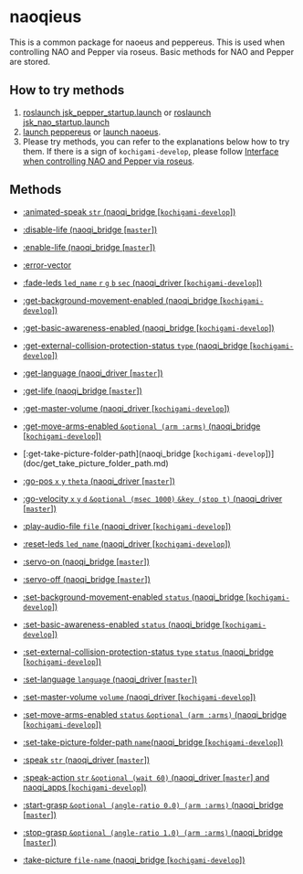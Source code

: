 # naoqieus

This is a common package for naoeus and peppereus.
This is used when controlling NAO and Pepper via roseus. 
Basic methods for NAO and Pepper are stored.

## How to try methods

1. [roslaunch jsk_pepper_startup.launch](https://github.com/jsk-ros-pkg/jsk_robot/tree/master/jsk_naoqi_robot/jsk_pepper_startup#running-startup-program) or [roslaunch jsk_nao_startup.launch](https://github.com/jsk-ros-pkg/jsk_robot/tree/master/jsk_naoqi_robot/jsk_nao_startup#running-startup-program)  
2. [launch peppereus](https://github.com/jsk-ros-pkg/jsk_robot/tree/master/jsk_naoqi_robot/peppereus#control-pepper-via-roseus) or [launch naoeus](https://github.com/jsk-ros-pkg/jsk_robot/blob/master/jsk_naoqi_robot/naoeus/README.md#control-nao-via-roseus).   
3. Please try methods, you can refer to the explanations below how to try them. If there is a sign of `kochigami-develop`, please follow [Interface when controlling NAO and Pepper via roseus](https://github.com/jsk-ros-pkg/jsk_robot/tree/master/jsk_naoqi_robot#interface-when-controlling-nao-and-pepper-via-roseus).  

## Methods

- [:animated-speak `str` (naoqi_bridge [`kochigami-develop`])](doc/animated_speak.md)  

- [:disable-life (naoqi_bridge [`master`])](doc/disable_life.md)  

- [:enable-life (naoqi_bridge [`master`])](doc/enable_life.md)  

- [:error-vector](doc/error_vector.md)  

- [:fade-leds `led_name` `r` `g` `b` `sec` (naoqi_driver [`kochigami-develop`])](doc/fade_leds.md)  

- [:get-background-movement-enabled (naoqi_bridge [`kochigami-develop`])](doc/get_background_movement_enabled.md)

- [:get-basic-awareness-enabled (naoqi_bridge [`kochigami-develop`])](doc/get_basic_awareness_enabled.md)  

- [:get-external-collision-protection-status `type` (naoqi_bridge [`kochigami-develop`])](doc/get_external_collision_protection_status.md)  

- [:get-language (naoqi_driver [`master`])](doc/get_language.md)  

- [:get-life (naoqi_bridge [`master`])](doc/get_life.md)  

- [:get-master-volume (naoqi_driver [`kochigami-develop`])](doc/get_master_volume.md)  

- [:get-move-arms-enabled `&optional (arm :arms)` (naoqi_bridge [`kochigami-develop`])](doc/get_move_arms_enabled.md)    

- [:get-take-picture-folder-path](naoqi_bridge [`kochigami-develop`])](doc/get_take_picture_folder_path.md)

- [:go-pos `x` `y` `theta` (naoqi_driver [`master`])](doc/go_pos.md)  

- [:go-velocity `x` `y` `d` `&optional (msec 1000)` `&key (stop t)` (naoqi_driver [`master`])](doc/go_velocity.md)  

- [:play-audio-file `file` (naoqi_driver [`kochigami-develop`])](doc/play_audio_file.md)  

- [:reset-leds `led_name` (naoqi_driver [`kochigami-develop`])](doc/reset_leds.md)  

- [:servo-on (naoqi_bridge [`master`])](doc/servo_on.md)  

- [:servo-off (naoqi_bridge [`master`])](doc/servo_off.md)  

- [:set-background-movement-enabled `status` (naoqi_bridge [`kochigami-develop`])](doc/set_background_movement_enabled.md)

- [:set-basic-awareness-enabled `status` (naoqi_bridge [`kochigami-develop`])](doc/set_basic_awareness_enabled.md)  

- [:set-external-collision-protection-status `type` `status` (naoqi_bridge [`kochigami-develop`])](doc/set_external_collision_protection_status.md)  

- [:set-language `language` (naoqi_driver [`master`])](doc/set_language.md)  

- [:set-master-volume `volume` (naoqi_driver [`kochigami-develop`])](doc/set_master_volume.md)  

- [:set-move-arms-enabled `status` `&optional (arm :arms)` (naoqi_bridge [`kochigami-develop`])](doc/set_move_arms_enabled.md)  

- [:set-take-picture-folder-path `name`(naoqi_bridge [`kochigami-develop`])](doc/set_take_picture_folder_path.md) 

- [:speak `str` (naoqi_driver [`master`])](doc/speak.md)  

- [:speak-action `str` `&optional (wait 60)` (naoqi_driver [`master`] and naoqi_apps [`kochigami-develop`])](doc/speak_action.md)  

- [:start-grasp `&optional (angle-ratio 0.0) (arm :arms)` (naoqi_bridge [`master`])](doc/start_grasp.md)  

- [:stop-grasp `&optional (angle-ratio 1.0) (arm :arms)` (naoqi_bridge [`master`])](doc/stop_grasp.md)

- [:take-picture `file-name` (naoqi_bridge [`kochigami-develop`])](doc/take_picture.md)